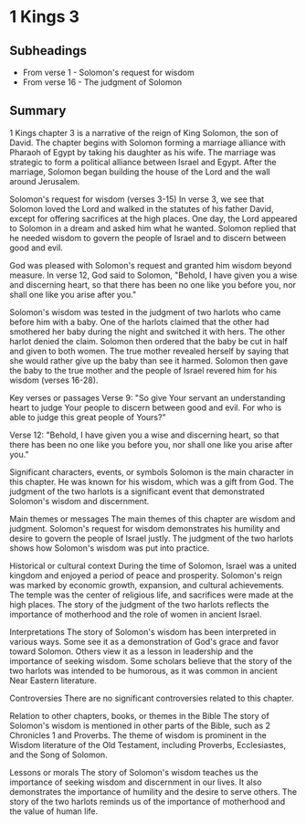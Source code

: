 # 1 Kings 3

## Subheadings

* From verse 1 - Solomon's request for wisdom
* From verse 16 - The judgment of Solomon

## Summary

1 Kings chapter 3 is a narrative of the reign of King Solomon, the son of David. The chapter begins with Solomon forming a marriage alliance with Pharaoh of Egypt by taking his daughter as his wife. The marriage was strategic to form a political alliance between Israel and Egypt. After the marriage, Solomon began building the house of the Lord and the wall around Jerusalem.

Solomon's request for wisdom (verses 3-15)
In verse 3, we see that Solomon loved the Lord and walked in the statutes of his father David, except for offering sacrifices at the high places. One day, the Lord appeared to Solomon in a dream and asked him what he wanted. Solomon replied that he needed wisdom to govern the people of Israel and to discern between good and evil.

God was pleased with Solomon's request and granted him wisdom beyond measure. In verse 12, God said to Solomon, "Behold, I have given you a wise and discerning heart, so that there has been no one like you before you, nor shall one like you arise after you."

Solomon's wisdom was tested in the judgment of two harlots who came before him with a baby. One of the harlots claimed that the other had smothered her baby during the night and switched it with hers. The other harlot denied the claim. Solomon then ordered that the baby be cut in half and given to both women. The true mother revealed herself by saying that she would rather give up the baby than see it harmed. Solomon then gave the baby to the true mother and the people of Israel revered him for his wisdom (verses 16-28).

Key verses or passages
Verse 9: "So give Your servant an understanding heart to judge Your people to discern between good and evil. For who is able to judge this great people of Yours?"

Verse 12: "Behold, I have given you a wise and discerning heart, so that there has been no one like you before you, nor shall one like you arise after you."

Significant characters, events, or symbols
Solomon is the main character in this chapter. He was known for his wisdom, which was a gift from God. The judgment of the two harlots is a significant event that demonstrated Solomon's wisdom and discernment.

Main themes or messages
The main themes of this chapter are wisdom and judgment. Solomon's request for wisdom demonstrates his humility and desire to govern the people of Israel justly. The judgment of the two harlots shows how Solomon's wisdom was put into practice.

Historical or cultural context
During the time of Solomon, Israel was a united kingdom and enjoyed a period of peace and prosperity. Solomon's reign was marked by economic growth, expansion, and cultural achievements. The temple was the center of religious life, and sacrifices were made at the high places. The story of the judgment of the two harlots reflects the importance of motherhood and the role of women in ancient Israel.

Interpretations
The story of Solomon's wisdom has been interpreted in various ways. Some see it as a demonstration of God's grace and favor toward Solomon. Others view it as a lesson in leadership and the importance of seeking wisdom. Some scholars believe that the story of the two harlots was intended to be humorous, as it was common in ancient Near Eastern literature.

Controversies
There are no significant controversies related to this chapter.

Relation to other chapters, books, or themes in the Bible
The story of Solomon's wisdom is mentioned in other parts of the Bible, such as 2 Chronicles 1 and Proverbs. The theme of wisdom is prominent in the Wisdom literature of the Old Testament, including Proverbs, Ecclesiastes, and the Song of Solomon.

Lessons or morals
The story of Solomon's wisdom teaches us the importance of seeking wisdom and discernment in our lives. It also demonstrates the importance of humility and the desire to serve others. The story of the two harlots reminds us of the importance of motherhood and the value of human life.